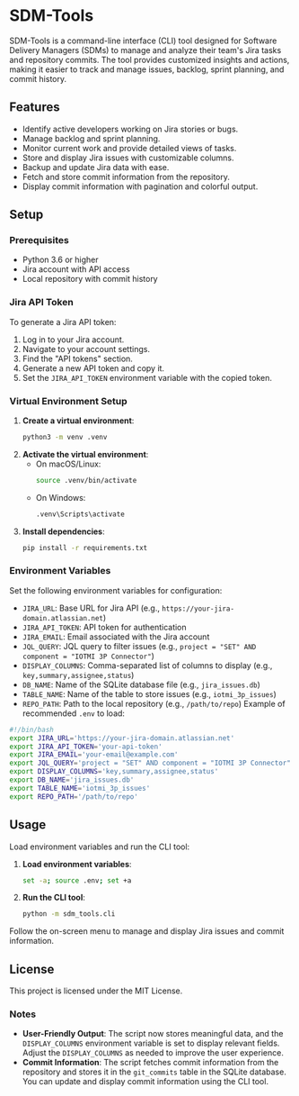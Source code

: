 # SDM-Tools
SDM-Tools is a command-line interface (CLI) tool designed for Software Delivery Managers (SDMs) to manage and analyze their team's Jira tasks and repository commits. The tool provides customized insights and actions, making it easier to track and manage issues, backlog, sprint planning, and commit history.
## Features
- Identify active developers working on Jira stories or bugs.
- Manage backlog and sprint planning.
- Monitor current work and provide detailed views of tasks.
- Store and display Jira issues with customizable columns.
- Backup and update Jira data with ease.
- Fetch and store commit information from the repository.
- Display commit information with pagination and colorful output.
## Setup
### Prerequisites
- Python 3.6 or higher
- Jira account with API access
- Local repository with commit history
### Jira API Token
To generate a Jira API token:
1. Log in to your Jira account.
2. Navigate to your account settings.
3. Find the "API tokens" section.
4. Generate a new API token and copy it.
5. Set the `JIRA_API_TOKEN` environment variable with the copied token.
### Virtual Environment Setup
1. **Create a virtual environment**:
   ```bash
   python3 -m venv .venv
   ```
2. **Activate the virtual environment**:
   - On macOS/Linux:
     ```bash
     source .venv/bin/activate
     ```
   - On Windows:
     ```bash
     .venv\Scripts\activate
     ```
3. **Install dependencies**:
   ```bash
   pip install -r requirements.txt
   ```
### Environment Variables
Set the following environment variables for configuration:
- `JIRA_URL`: Base URL for Jira API (e.g., `https://your-jira-domain.atlassian.net`)
- `JIRA_API_TOKEN`: API token for authentication
- `JIRA_EMAIL`: Email associated with the Jira account
- `JQL_QUERY`: JQL query to filter issues (e.g., `project = "SET" AND component = "IOTMI 3P Connector"`)
- `DISPLAY_COLUMNS`: Comma-separated list of columns to display (e.g., `key,summary,assignee,status`)
- `DB_NAME`: Name of the SQLite database file (e.g., `jira_issues.db`)
- `TABLE_NAME`: Name of the table to store issues (e.g., `iotmi_3p_issues`)
- `REPO_PATH`: Path to the local repository (e.g., `/path/to/repo`)
Example of recommended `.env` to load:
```bash
#!/bin/bash
export JIRA_URL='https://your-jira-domain.atlassian.net'
export JIRA_API_TOKEN='your-api-token'
export JIRA_EMAIL='your-email@example.com'
export JQL_QUERY='project = "SET" AND component = "IOTMI 3P Connector"'
export DISPLAY_COLUMNS='key,summary,assignee,status'
export DB_NAME='jira_issues.db'
export TABLE_NAME='iotmi_3p_issues'
export REPO_PATH='/path/to/repo'
```
## Usage
Load environment variables and run the CLI tool:
1. **Load environment variables**:
   ```bash
   set -a; source .env; set +a
   ```
2. **Run the CLI tool**:
   ```bash
   python -m sdm_tools.cli
   ```
Follow the on-screen menu to manage and display Jira issues and commit information.
## License
This project is licensed under the MIT License.
### Notes
- **User-Friendly Output**: The script now stores meaningful data, and the `DISPLAY_COLUMNS` environment variable is set to display relevant fields. Adjust the `DISPLAY_COLUMNS` as needed to improve the user experience.
- **Commit Information**: The script fetches commit information from the repository and stores it in the `git_commits` table in the SQLite database. You can update and display commit information using the CLI tool.
